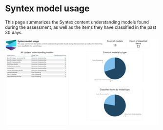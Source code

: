 # Syntex model usage

This page summarizes the Syntex content understanding models found during the assessment, as well as the items they have classified in the past 30 days.

![model usage](../images/syntexmodelusage.png)